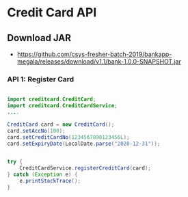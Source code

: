 # Credit Card API

## Download JAR
* https://github.com/csys-fresher-batch-2019/bankapp-megala/releases/download/v1.1/bank-1.0.0-SNAPSHOT.jar

### API 1: Register Card 
```java

import creditcard.CreditCard;
import creditcard.CreditCardService;
....

CreditCard card = new CreditCard();
card.setAccNo(100);
card.setCreditCardNo(1234567890123456L);
card.setExpiryDate(LocalDate.parse("2020-12-31"));


try {
	CreditCardService.registerCreditCard(card);
} catch (Exception e) {
	e.printStackTrace();
}
```
